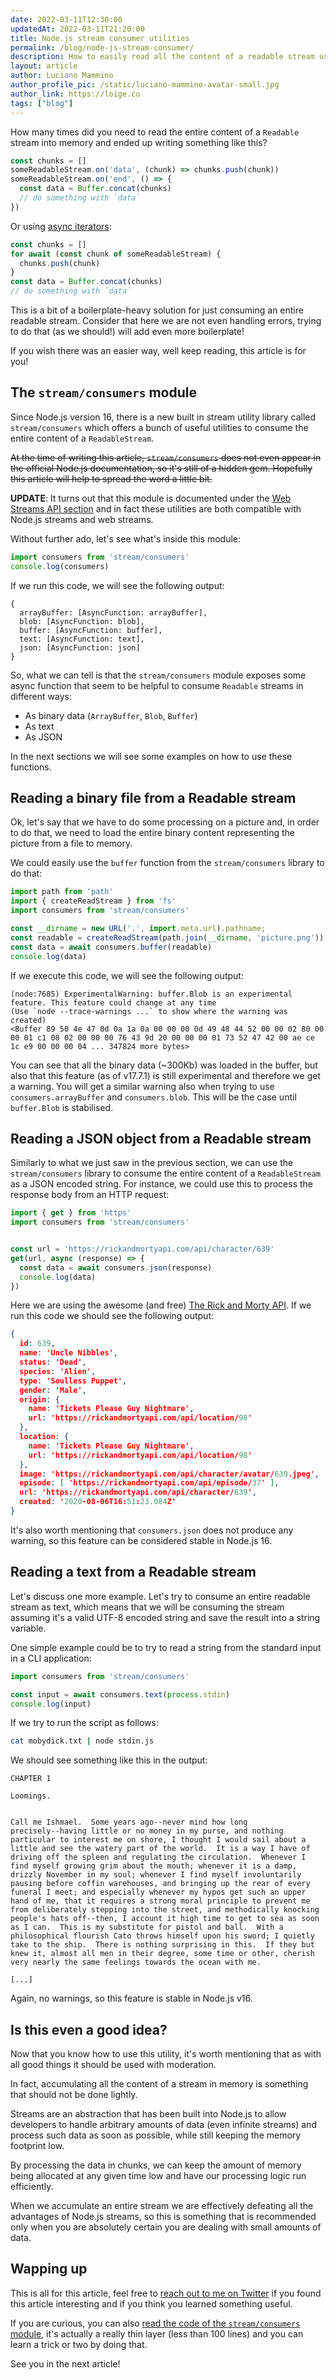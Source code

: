 ```yaml
---
date: 2022-03-11T12:30:00
updatedAt: 2022-03-11T21:20:00
title: Node.js stream consumer utilities
permalink: /blog/node-js-stream-consumer/
description: How to easily read all the content of a readable stream using async await
layout: article
author: Luciano Mammino
author_profile_pic: /static/luciano-mammino-avatar-small.jpg
author_link: https://loige.co
tags: ["blog"]
---
```


How many times did you need to read the entire content of a `Readable` stream into memory and ended up writing something like this?

```javascript
const chunks = []
someReadableStream.on('data', (chunk) => chunks.push(chunk))
someReadableStream.on('end', () => {
  const data = Buffer.concat(chunks)
  // do something with `data`
})
```

Or using [async iterators](/blog/javascript-async-iterators/):

```javascript
const chunks = []
for await (const chunk of someReadableStream) {
  chunks.push(chunk)
}
const data = Buffer.concat(chunks)
// do something with `data`
```

This is a bit of a boilerplate-heavy solution for just consuming an entire readable stream. Consider that here we are not even handling errors, trying to do that (as we should!) will add even more boilerplate!

If you wish there was an easier way, well keep reading, this article is for you!


## The `stream/consumers` module

Since Node.js version 16, there is a new built in stream utility library called `stream/consumers` which offers a bunch of useful utilities to consume the entire content of a `ReadableStream`.

~~At the time of writing this article, `stream/consumers` does not even appear in the official Node.js documentation, so it's still of a hidden gem. Hopefully this article will help to spread the word a little bit.~~

**UPDATE**: It turns out that this module is documented under the [Web Streams API section](https://nodejs.org/api/webstreams.html#streamconsumersjsonstream) and in fact these utilities are both compatible with Node.js streams and web streams.

Without further ado, let's see what's inside this module:

```javascript
import consumers from 'stream/consumers'
console.log(consumers)
```

If we run this code, we will see the following output:

```plain
{
  arrayBuffer: [AsyncFunction: arrayBuffer],
  blob: [AsyncFunction: blob],
  buffer: [AsyncFunction: buffer],
  text: [AsyncFunction: text],
  json: [AsyncFunction: json]
}
```

So, what we can tell is that the `stream/consumers` module exposes some async function that seem to be helpful to consume `Readable` streams in different ways:

  - As binary data (`ArrayBuffer`, `Blob`, `Buffer`)
  - As text
  - As JSON

In the next sections we will see some examples on how to use these functions.


## Reading a binary file from a Readable stream

Ok, let's say that we have to do some processing on a picture and, in order to do that, we need to load the entire binary content representing the picture from a file to memory.

We could easily use the `buffer` function from the `stream/consumers` library to do that:

```javascript
import path from 'path'
import { createReadStream } from 'fs'
import consumers from 'stream/consumers'

const __dirname = new URL('.', import.meta.url).pathname;
const readable = createReadStream(path.join(__dirname, 'picture.png'))
const data = await consumers.buffer(readable)
console.log(data)
```

If we execute this code, we will see the following output:

```plain
(node:7685) ExperimentalWarning: buffer.Blob is an experimental feature. This feature could change at any time
(Use `node --trace-warnings ...` to show where the warning was created)
<Buffer 89 50 4e 47 0d 0a 1a 0a 00 00 00 0d 49 48 44 52 00 00 02 80 00 00 01 c1 08 02 00 00 00 76 43 9d 20 00 00 00 01 73 52 47 42 00 ae ce 1c e9 00 00 00 04 ... 347824 more bytes>
```

You can see that all the binary data (~300Kb) was loaded in the buffer, but also that this feature (as of v17.7.1) is still experimental and therefore we get a warning. You will get a similar warning also when trying to use `consumers.arrayBuffer` and `consumers.blob`. This will be the case until `buffer.Blob` is stabilised.


## Reading a JSON object from a Readable stream

Similarly to what we just saw in the previous section, we can use the `stream/consumers` library to consume the entire content of a `ReadableStream` as a JSON encoded string. For instance, we could use this to process the response body from an HTTP request:

```javascript
import { get } from 'https'
import consumers from 'stream/consumers'


const url = 'https://rickandmortyapi.com/api/character/639'
get(url, async (response) => {
  const data = await consumers.json(response)
  console.log(data)
})
```

Here we are using the awesome (and free) [The Rick and Morty API](https://rickandmortyapi.com/). If we run this code we should see the following output:

```json
{
  id: 639,
  name: 'Uncle Nibbles',
  status: 'Dead',
  species: 'Alien',
  type: 'Soulless Puppet',
  gender: 'Male',
  origin: {
    name: 'Tickets Please Guy Nightmare',
    url: 'https://rickandmortyapi.com/api/location/98'
  },
  location: {
    name: 'Tickets Please Guy Nightmare',
    url: 'https://rickandmortyapi.com/api/location/98'
  },
  image: 'https://rickandmortyapi.com/api/character/avatar/639.jpeg',
  episode: [ 'https://rickandmortyapi.com/api/episode/37' ],
  url: 'https://rickandmortyapi.com/api/character/639',
  created: '2020-08-06T16:51:23.084Z'
}
```

It's also worth mentioning that `consumers.json` does not produce any warning, so this feature can be considered stable in Node.js 16.


## Reading a text from a Readable stream

Let's discuss one more example. Let's try to consume an entire readable stream as text, which means that we will be consuming the stream assuming it's a valid UTF-8 encoded string and save the result into a string variable.

One simple example could be to try to read a string from the standard input in a CLI application:

```javascript
import consumers from 'stream/consumers'

const input = await consumers.text(process.stdin)
console.log(input)
```

If we try to run the script as follows:

```bash
cat mobydick.txt | node stdin.js
```

We should see something like this in the output:

```plain
CHAPTER 1

Loomings.


Call me Ishmael.  Some years ago--never mind how long
precisely--having little or no money in my purse, and nothing
particular to interest me on shore, I thought I would sail about a
little and see the watery part of the world.  It is a way I have of
driving off the spleen and regulating the circulation.  Whenever I
find myself growing grim about the mouth; whenever it is a damp,
drizzly November in my soul; whenever I find myself involuntarily
pausing before coffin warehouses, and bringing up the rear of every
funeral I meet; and especially whenever my hypos get such an upper
hand of me, that it requires a strong moral principle to prevent me
from deliberately stepping into the street, and methodically knocking
people's hats off--then, I account it high time to get to sea as soon
as I can.  This is my substitute for pistol and ball.  With a
philosophical flourish Cato throws himself upon his sword; I quietly
take to the ship.  There is nothing surprising in this.  If they but
knew it, almost all men in their degree, some time or other, cherish
very nearly the same feelings towards the ocean with me.

[...]
```

Again, no warnings, so this feature is stable in Node.js v16.


## Is this even a good idea?

Now that you know how to use this utility, it's worth mentioning that as with all good things it should be used with moderation.

In fact, accumulating all the content of a stream in memory is something that should not be done lightly.

Streams are an abstraction that has been built into Node.js to allow developers to handle arbitrary amounts of data (even infinite streams) and process such data as soon as possible, while still keeping the memory footprint low.

By processing the data in chunks, we can keep the amount of memory being allocated at any given time low and have our processing logic run efficiently.

When we accumulate an entire stream we are effectively defeating all the advantages of Node.js streams, so this is something that is recommended only when you are absolutely certain you are dealing with small amounts of data.


## Wapping up

This is all for this article, feel free to [reach out to me on Twitter](https://twitter.com/loige) if you found this article interesting and if you think you learned something useful.

If you are curious, you can also [read the code of the `stream/consumers` module](https://github.com/nodejs/node/blob/main/lib/stream/consumers.js), it's actually a really thin layer (less than 100 lines) and you can learn a trick or two by doing that.

See you in the next article!
